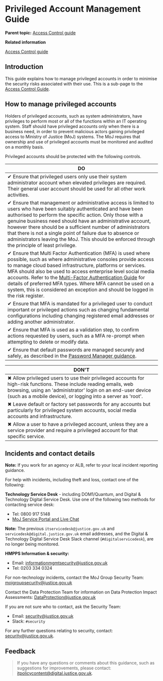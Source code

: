 # Privileged Account Management Guide

**Parent topic:** [Access Control guide](access-control-guide.md)

**Related information**  


[Access Control guide](access-control-guide.md)

## Introduction

This guide explains how to manage privileged accounts in order to minimise the security risks associated with their use. This is a sub-page to the [Access Control Guide](access-control-guide.md).

## How to manage privileged accounts

Holders of privileged accounts, such as system administrators, have privileges to perform most or all of the functions within an IT operating system. Staff should have privileged accounts only when there is a business need, in order to prevent malicious actors gaining privileged access to Ministry of Justice \(MoJ\) systems. The MoJ requires that ownership and use of privileged accounts must be monitored and audited on a monthly basis.

Privileged accounts should be protected with the following controls.

|DO|
|--|
|✔ Ensure that privileged users only use their system administrator account when elevated privileges are required. Their general user account should be used for all other work activities.|
|✔ Ensure that management or administrative access is limited to users who have been suitably authenticated and have been authorised to perform the specific action. Only those with a genuine business need should have an administrative account, however there should be a sufficient number of administrators that there is not a single point of failure due to absence or administrators leaving the MoJ. This should be enforced through the principle of least privilege.|
|✔ Ensure that Multi Factor Authentication \(MFA\) is used where possible, such as where administrative consoles provide access to manage cloud based infrastructure, platforms or services. MFA should also be used to access enterprise level social media accounts. Refer to the [Multi-Factor Authentication Guide](multi-factor-authentication-mfa-guide.md) for details of preferred MFA types. Where MFA cannot be used on a system, this is considered an exception and should be logged in the risk register.|
|✔ Ensure that MFA is mandated for a privileged user to conduct important or privileged actions such as changing fundamental configurations including changing registered email addresses or adding another administrator.|
|✔ Ensure that MFA is used as a validation step, to confirm actions requested by users, such as a MFA re-prompt when attempting to delete or modify data.|
|✔ Ensure that default passwords are managed securely and safely, as described in the [Password Manager guidance](password-managers.md).|

|DON'T|
|-----|
|✖ Allow privileged users to use their privileged accounts for high-risk functions. These include reading emails, web browsing, using an 'administrator' login on an end-user device \(such as a mobile device\), or logging into a server as 'root'.|
|✖ Leave default or factory set passwords for any accounts but particularly for privileged system accounts, social media accounts and infrastructure.|
|✖ Allow a user to have a privileged account, unless they are a service provider and require a privileged account for that specific service.|

## Incidents and contact details

**Note:** If you work for an agency or ALB, refer to your local incident reporting guidance.

For help with incidents, including theft and loss, contact one of the following:

**Technology Service Desk** - including DOM1/Quantum, and Digital & Technology Digital Service Desk. Use one of the following two methods for contacting service desk:

-   Tel: 0800 917 5148
-   [MoJ Service Portal and Live Chat](https://mojprod.service-now.com/moj_sp)

**Note:** The previous `itservicedesk@justice.gov.uk` and `servicedesk@digital.justice.gov.uk` email addresses, and the Digital & Technology Digital Service Desk Slack channel \(`#digitalservicedesk`\), are no longer being monitored.

**HMPPS Information & security:**

-   Email: [informationmgmtsecurity@justice.gov.uk](mailto:informationmgmtsecurity@justice.gov.uk)
-   Tel: 0203 334 0324

For non-technology incidents, contact the MoJ Group Security Team: [mojgroupsecurity@justice.gov.uk](mailto:mojgroupsecurity@justice.gov.uk)

Contact the Data Protection Team for information on Data Protection Impact Assessments: [DataProtection@justice.gov.uk](mailto:DataProtection@justice.gov.uk)

If you are not sure who to contact, ask the Security Team:

-   Email: [security@justice.gov.uk](mailto:security@justice.gov.uk)
-   Slack: `#security`

For any further questions relating to security, contact: [security@justice.gov.uk](mailto:security@justice.gov.uk).

## Feedback

> If you have any questions or comments about this guidance, such as suggestions for improvements, please contact: [itpolicycontent@digital.justice.gov.uk](mailto:itpolicycontent@digital.justice.gov.uk).

